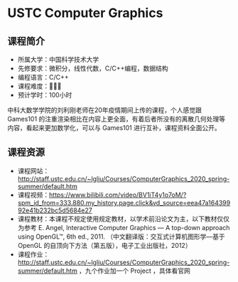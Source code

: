 # USTC Computer Graphics

## 课程简介

- 所属大学：中国科学技术大学
- 先修要求：微积分，线性代数，C/C++编程，数据结构
- 编程语言：C/C++
- 课程难度：🌟🌟🌟
- 预计学时：100小时

中科大数学学院的刘利刚老师在20年疫情期间上传的课程，个人感觉跟 Games101 的注重渲染相比在内容上更全面，有着后者所没有的离散几何处理等内容，看起来更加数学化，可以与 Games101 进行互补，课程资料全面公开。

## 课程资源

- 课程网站：http://staff.ustc.edu.cn/~lgliu/Courses/ComputerGraphics_2020_spring-summer/default.htm
- 课程视频：https://www.bilibili.com/video/BV1iT4y1o7oM/?spm_id_from=333.880.my_history.page.click&vd_source=eea47a16439992e41b232bc5d5684e27
- 课程教材：本课程不规定使用规定教材，以学术前沿论文为主，以下教材仅仅为参考 E. Angel, Interactive Computer Graphics — A top-down approach using OpenGL™, 6th ed., 2011. （中文翻译版：交互式计算机图形学—基于 OpenGL 的自顶向下方法（第五版），电子工业出版社，2012）
- 课程作业：http://staff.ustc.edu.cn/~lgliu/Courses/ComputerGraphics_2020_spring-summer/default.htm ，九个作业加一个 Project ，具体看官网

